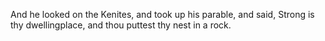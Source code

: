 And he looked on the Kenites, and took up his parable, and said, Strong is thy dwellingplace, and thou puttest thy nest in a rock.
